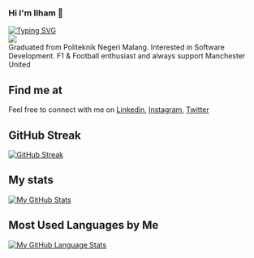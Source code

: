 ### Hi I'm Ilham 👋
[![Typing SVG](https://readme-typing-svg.herokuapp.com?color=%2336BCF7&size=25&lines=Welcome+to+my+GitHub+Profile)](https://git.io/typing-svg)<br>
![](https://komarev.com/ghpvc/?username=ilhamsg7&color=blue)<br>
Graduated from Politeknik Negeri Malang. Interested in Software Development. F1 & Football enthusiast and always support Manchester United

## Find me at
Feel free to connect with me on <a href="https://www.linkedin.com/in/ilham-sinatrio-gumelar-504656193/">Linkedin</a>, <a href="https://www.instagram.com/ilh.am_s/">Instagram</a>, <a href="https://twitter.com/SIN_atR/">Twitter</a>

## GitHub Streak
[![GitHub Streak](https://github-readme-streak-stats.herokuapp.com/?user=ilhamsg7)](https://git.io/streak-stats)

## My stats
[![My GitHub Stats](https://github-readme-stats.vercel.app/api/?username=ilhamsg7&count_private=true&theme=tokyonight&showicons=true)]()
<br>

## Most Used Languages by Me
[![My GitHub Language Stats](https://github-readme-stats.vercel.app/api/top-langs/?username=ilhamsg7&langs_count=5&theme=tokyonight)]()




<!--
**Ilham-sinatrio20/Ilham-sinatrio20** is a ✨ _special_ ✨ repository because its `README.md` (this file) appears on your GitHub profile.

Here are some ideas to get you started:

- 🔭 I’m currently working on ...
- 🌱 I’m currently learning ...
- 👯 I’m looking to collaborate on ...
- 🤔 I’m looking for help with ...
- 💬 Ask me about ...
- 📫 How to reach me: ...
- 😄 Pronouns: ...
- ⚡ Fun fact: ...
-->
